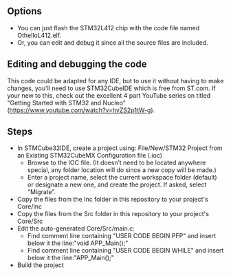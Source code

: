 ## Options

- You can just flash the STM32L412 chip with the code file named OthelloL412.elf.
- Or, you can edit and debug it since all the source files are included.

## Editing and debugging the code

This code could be adapted for any IDE, but to use it without having to make changes, you'll need to use STM32CubeIDE which is free from ST.com. If your new to this, check out the excellent 4 part YouTube series on titled "Getting Started with STM32 and Nucleo" (https://www.youtube.com/watch?v=hyZS2p1tW-g).

## Steps

- In STMCube32IDE, create a project using: File/New/STM32 Project from an Existing STM32CubeMX Configuration file (.ioc)
	- Browse to the IOC file. (It doesn’t need to be located anywhere special, any folder location will do since a new copy will be made.)
   	- Enter a project name, select the current workspace folder (default) or designate a new one, and create the project. If asked, select “Migrate”.
- Copy the files from the Inc folder in this repository to your project's Core/Inc
- Copy the files from the Src folder in this repository to your project's Core/Src
- Edit the auto-generated Core/Src/main.c:
	- Find comment line containing "USER CODE BEGIN PFP" and insert below it the line:"void APP_Main();"
	- Find comment line containing "USER CODE BEGIN WHILE" and insert below it the line:"APP_Main();"
 - Build the project
